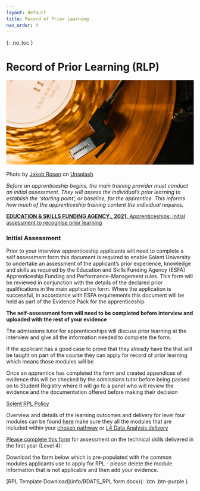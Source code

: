 ```yaml
---
layout: default
title: Record of Prior Learning
nav_order: 4
---
```


{: .no_toc }

# Record of Prior Learning (RLP)

![record](images/jakob-rosen-KA1WM_yQGF8-unsplash.jpg)

Photo by <a href="https://unsplash.com/@jakobnoahrosen?utm_source=unsplash&utm_medium=referral&utm_content=creditCopyText">Jakob Rosen</a> on <a href="https://unsplash.com/s/photos/record?utm_source=unsplash&utm_medium=referral&utm_content=creditCopyText">Unsplash</a>
  

*Before an apprenticeship begins, the main training provider must conduct an initial assessment. They will assess the individual’s prior learning to establish the ‘starting point’, or baseline, for the apprentice. This informs how much of the apprenticeship training content the individual requires.*

[**EDUCATION & SKILLS FUNDING AGENCY., 2021.** Apprenticeships: initial assessment to recognise prior learning](https://www.gov.uk/government/publications/apprenticeships-recognition-of-prior-learning/apprenticeships-initial-assessment-to-recognise-prior-learning)
 
### Initial Assessment

Prior to your interview apprenticeship applicants will need to complete a self assessment form this document is required to enable Solent University to undertake an assessment of the applicant’s prior experience, knowledge and skills as required by the Education and Skills Funding Agency (ESFA) Apprenticeship Funding and Performance-Management rules. This form will be reviewed in conjunction with the details of the declared prior qualifications in the main application form. Where the application is successful, in accordance with ESFA requirements this document will be held as part of the Evidence Pack for the apprenticeship

**The self-assessment form will need to be completed before interview and uploaded with the rest of your evidence**



The admissions tutor for apprenticeships will discuss prior learning at the interview and give all the information needed to complete the form.

If the applicant  has a good case to prove that they already have the that will be taught on part of the course they can apply for record of prior learning which means those modules will be

Once an apprentice has completed the form and created appendices of evidence this will be checked by the admissions tutor before being passed on to Student Registry where it will go to a panel who will review the evidence and the documentation offered before making their decision

[Solent RPL Policy](../info/2h-recognition-of-prior-learning-and-credit-transfer.pdf)

Overview and details of the learning outcomes and delivery for level four modules can be found [here](https://martinsolent.github.io/bdats/docs/L4_modules/) make sure they all the modules that are included within your [chosen pathway](https://martinsolent.github.io/bdats/docs/pathways/) or [L4 Data Analysis delivery](https://martinsolent.github.io/data_level_4/docs/delivery/)

[Please complete this form](https://forms.office.com/Pages/ResponsePage.aspx?id=zeSE1hpJd0W_M1RkeNcuPI2r_2dw9I9HiXxg-9JHqMlUMVQwNDNMRkwyWDlOVlo0OUlZU1BSQ1ZJWi4u) for assessment on the technical skills delivered in the first year (Level 4):

Download the form below which is pre-populated with the common modules applicants use to apply for RPL - please delete the module information that is not applicable and then add your evidence.

[RPL Template Download](info/BDATS_RPL form.docx){: .btn .btn-purple }
